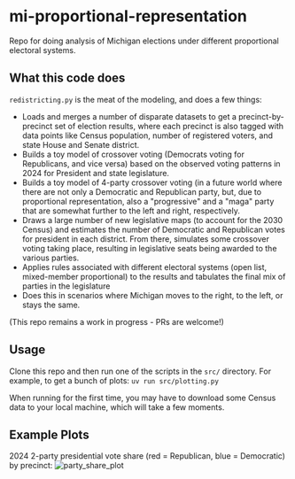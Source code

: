 # mi-proportional-representation

Repo for doing analysis of Michigan elections under different proportional electoral systems.

## What this code does
`redistricting.py` is the meat of the modeling, and does a few things:
- Loads and merges a number of disparate datasets to get a precinct-by-precinct set of election results, where each precinct is also tagged with data points like Census population, number of registered voters, and state House and Senate district.
- Builds a toy model of crossover voting (Democrats voting for Republicans, and vice versa) based on the observed voting patterns in 2024 for President and state legislature.
- Builds a toy model of 4-party crossover voting (in a future world where there are not only a Democratic and Republican party, but, due to proportional representation, also a "progressive" and a "maga" party that are somewhat further to the left and right, respectively.
- Draws a large number of new legislative maps (to account for the 2030 Census) and estimates the number of Democratic and Republican votes for president in each district. From there, simulates some crossover voting taking place, resulting in legislative seats being awarded to the various parties.
- Applies rules associated with different electoral systems (open list, mixed-member proportional) to the results and tabulates the final mix of parties in the legislature
- Does this in scenarios where Michigan moves to the right, to the left, or stays the same.

(This repo remains a work in progress - PRs are welcome!)

## Usage

Clone this repo and then run one of the scripts in the `src/` directory. For example, to get a bunch of plots:
`uv run src/plotting.py`

When running for the first time, you may have to download some Census data to your local machine, which will take a few moments.

## Example Plots
2024 2-party presidential vote share (red = Republican, blue = Democratic) by precinct:
![party_share_plot](https://github.com/user-attachments/assets/1bf738fc-f7f6-4b9f-b549-8232258110fe)
